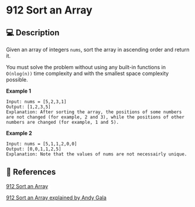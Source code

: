 # 912 Sort an Array

## 💻 Description

Given an array of integers `nums`, sort the array in ascending order and return it.

You must solve the problem without using any built-in functions in `O(nlog(n))` time complexity and with the smallest space complexity possible.

**Example 1**

```
Input: nums = [5,2,3,1]
Output: [1,2,3,5]
Explanation: After sorting the array, the positions of some numbers are not changed (for example, 2 and 3), while the positions of other numbers are changed (for example, 1 and 5).
```

**Example 2**

```
Input: nums = [5,1,1,2,0,0]
Output: [0,0,1,1,2,5]
Explanation: Note that the values of nums are not necessairly unique.
```

## 🔗 References

[912 Sort an Array](https://leetcode.com/problems/sort-an-array/description/)

[912 Sort an Array explained by Andy Gala](https://youtu.be/RUUTazjpFWQ)

